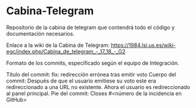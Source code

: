 # Cabina-Telegram
Repositorio de la cabina de telegram que contendrá todo el código y documentación necesarios.

Enlace a la wiki de la Cabina de Telegram: https://1984.lsi.us.es/wiki-egc/index.php/Cabina_de_telegram_-_17_18_-_G2

Formato de los commits, especificado según el equipo de Integración.

Título del commit: fix: redirección errónea tras emitir voto
Cuerpo del commit: Después de que el usuario emitiese su voto este era redireccionado a una URL no existente. Ahora el usuario es redireccionado al panel principal.
Pie del commit: Closes #<número de la incidencia en GitHub>
